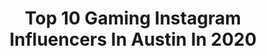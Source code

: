 ---
title: Top 10 Gaming Instagram Influencers In Austin In 2020
description: >-
  Find top gaming Instagram influencers in Austin in 2020. Most popular hashtags: #gaming #art #halloween #videogames.
platform: Instagram
hits: 27
text_top: Analyze the top-rated Instagram influencers on inBeat.
text_bottom: inBeat has 27 Instagram influencers like this in Austin, United States for you to contact.
profiles:
  - username: "austin_st_john"
    fullname: >-
      Austin St. John -Power Rangers
    bio: >-
      “Jason” The Red Ranger from MMPR! -Supplying your Power Ranger needs at www.austinstjohn.biz -Check out my new VLOG’s below!
    location: "United States"
    followers: 194625
    engagement: 119
    commentsToLikes: 0.021439
    id: ck0w5jugk3zsj0i198j9ieiiy
    verified: true
    hashtags: "#goldranger, #sentai, #fanward, #mmpr"
  - username: "ram3dda"
    fullname: >-
      Ross A. Morris
    bio: >-
      3D DESIGN & ANIMATION | AUSTIN TX rossmorris1400@gmail.com
    location: "United States"
    followers: 9729
    engagement: 497
    commentsToLikes: 0.013354
    id: ck138wfipichx0i19isldlt13
    verified: false
    hashtags: "#everyday, #abstract, #c4d, #kitbash3d"
  - username: "kenbolido"
    fullname: >-
      Ken
    bio: >-
      🎬 Production lead for @austinnotduncan 🎮 Twitch Streamer Business/ad inquiries: ken@litolmedia.com
    location: "United States"
    followers: 17097
    engagement: 1373
    commentsToLikes: 0.016869
    id: ckf5kzeoxns6b0j23tk7qm2e7
    verified: false
    hashtags: "#android, #portraitphotography, #newtech, #technology"
  - username: "austingaming123"
    fullname: >-
      Austin Davert
    bio: >-
      🎮 Gamer 🚗 ✈️ Car/Aviation Fan 🏥 Health Information Management Student ♿️ Osteogenesis Imperfecta Type III 💪 Hoping to Empower Others 🇺🇸 Proud Patriot
    location: "United States"
    followers: 8970
    engagement: 1272
    commentsToLikes: 0.032248
    id: ck55plp5fatvp0i11f9qqmtvd
    verified: false
    hashtags: "#tech, #computer, #handcontrols, #aviation"
  - username: "roundbyroundboxing"
    fullname: >-
      Round By Round Boxing
    bio: >-
      "Complete boxing coverage--round by round!" 📝 #Boxing News & Opinions 📹 Highlights 🎨 Photo Edits 📷 Award-Winning Photos 📱Download the #RBRBoxing App
    location: "United States"
    followers: 27538
    engagement: 120
    commentsToLikes: 0.039268
    id: ckaoz0hc0jubu0i78fdpeiqgy
    verified: false
    hashtags: "#espn, #toprank, #fightnightchampions, #whoyougot"
  - username: "venxmexe"
    fullname: >-
      Mikayla 🐾 ミケーラ
    bio: >-
      Your Friendly Neighborhood Youtuber YT: captainmikayla 10.9k TikTok 279k Twitch: 1.5k 23//Cosplayer venmo: venxmexe tiktok:venxmexe
    location: "United States"
    followers: 12574
    engagement: 441
    commentsToLikes: 0.010861
    id: ck9wdci62f18r0j78kb5b01q5
    verified: false
    hashtags: "#satx, #tanjiro, #anime, #gaming"
  - username: "spidagrfx"
    fullname: >-
      "MICAH" 🕷 // Road to 20K⚡️
    bio: >-
      20 • Aspiring Nike Designer Content Creator @teamdiverge • #BoltUp Art Portfolio: Logos • Graphics Jersey Swaps • Uniform Design ◤◢◤◢◤◢◤◢◤◢◤◢◤◢◤◢◤◢
    location: "United States"
    followers: 12065
    engagement: 2711
    commentsToLikes: 0.037782
    id: ckap0e728pw0q0i784sxvno26
    verified: false
    hashtags: "#hype, #hypebeast, #football, #jukes"
  - username: "angelabermudeza"
    fullname: >-
      Angela Bermúdez Art
    bio: >-
      🇨🇷 Costa Rican in LA | Self-taught Painter 📸 Modeling & Cosplay at @angelabermudezb 🎨 Creating at @brushesandkeys w/@a.wintory
    location: "United States"
    followers: 38979
    engagement: 441
    commentsToLikes: 0.020423
    id: ck15r92h86rdn0i19gpfc81fh
    verified: false
    hashtags: "#stayhome, #quarantine, #musicandpainting, #cosplay"
  - username: "ava.gg"
    fullname: >-
      Ava || Austin Influencer
    bio: >-
      My IG is a mess of plants, travel, and video games. Please email for business opportunities Twitter: AvaGG Twitch/Yt: AvaGG
    location: "United States"
    followers: 80194
    engagement: 486
    commentsToLikes: 0.009558
    id: ck0tuax3f6dsv0i195a4dukhl
    verified: false
    hashtags: "#plantsmakepeoplehappy, #bohodecor, #animalcrossing, #acnhdesigns"
  - username: "ruinednismo"
    fullname: >-
      Christian
    bio: >-
      ▪️Nissan 370z Nismo🖤 ▪️KTM 1290 Super Duke R🧡 ▪️Tattoos💉 ▪️Gym🏋️‍♂️ ▪️Photography📸
    location: "United States"
    followers: 17678
    engagement: 859
    commentsToLikes: 0.018069
    id: ck0tyc4l6mdex0i19eq2m73dn
    verified: false
    hashtags: "#slammedenuff, #forgedwheels, #modifiedsociety, #hypernaked"
---
